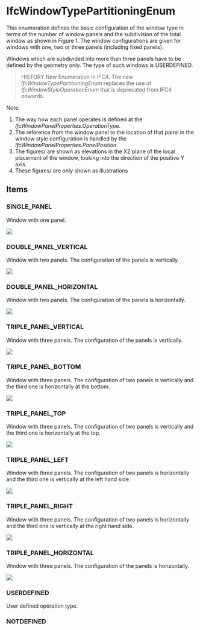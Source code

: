 # IfcWindowTypePartitioningEnum

This enumeration defines the basic configuration of the window type in terms of the number of window panels and the subdivision of the total window as shown in Figure 1. The window configurations are given for windows with one, two or three panels (including fixed panels).

Windows which are subdivided into more than three panels have to be defined by the geometry only. The type of such windows is USERDEFINED.

> HISTORY  New Enumeration in IFC4. The new _IfcWindowTypePartitioningEnum_ replaces the use of _IfcWindowStyleOperationEnum_ that is deprecated from IFC4 onwards.

Note:

1. The way how each panel operates is defined at the _IfcWindowPanelProperties.OperationType_.
2. The reference from the window panel to the location of that panel in the window style configuration is handled by the _IfcWindowPanelProperties.PanelPosition_.
3. The figures/ are shown as elevations in the XZ plane of the local placement of the window, looking into the direction of the positive Y axis.
4. These figures/ are only shown as illustrations

## Items

### SINGLE_PANEL
Window with one panel.

![](../../../../figures/ifcwindowtypepartitioningenum-fig01.gif)

### DOUBLE_PANEL_VERTICAL
Window with two panels. The configuration of the panels is vertically.

![](../../../../figures/ifcwindowtypepartitioningenum-fig02.gif)

### DOUBLE_PANEL_HORIZONTAL
Window with two panels. The configuration of the panels is horizontally.

![](../../../../figures/ifcwindowtypepartitioningenum-fig03.gif)

### TRIPLE_PANEL_VERTICAL
Window with three panels. The configuration of the panels is vertically.

![](../../../../figures/ifcwindowtypepartitioningenum-fig04.gif)

### TRIPLE_PANEL_BOTTOM
Window with three panels. The configuration of two panels is vertically and the
third one is horizontally at the bottom.

![](../../../../figures/ifcwindowtypepartitioningenum-fig06.gif)

### TRIPLE_PANEL_TOP
Window with three panels. The configuration of two panels is vertically and the
third one is horizontally at the top.

![](../../../../figures/ifcwindowtypepartitioningenum-fig07.gif)

### TRIPLE_PANEL_LEFT
Window with three panels. The configuration of two panels is horizontally and the
third one is vertically at the left hand side.

![](../../../../figures/ifcwindowtypepartitioningenum-fig08.gif)

### TRIPLE_PANEL_RIGHT
Window with three panels. The configuration of two panels is horizontally and the
third one is vertically at the right hand side.

![](../../../../figures/ifcwindowtypepartitioningenum-fig09.gif)

### TRIPLE_PANEL_HORIZONTAL
Window with three panels. The configuration of the panels is horizontally.

![](../../../../figures/ifcwindowtypepartitioningenum-fig05.gif)

### USERDEFINED
User defined operation type.

### NOTDEFINED

